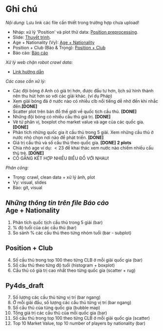# Ghi chú  
_Nội dung:_ Lưu link các file cần thiết trong trường hợp chưa upload!  
* Nháp: xử lý 'Position' và plot thử data: [Position preprocessing](https://colab.research.google.com/drive/1_6gL7Nxj00hsap4ZnHcZoH7x3iQCWdKB?usp=sharing).  
* Slide: [Thuyết trình](https://docs.google.com/presentation/d/1uTWaMQtzJ-tMB7H2wqCgfPUPkXixia89wESknU7tt2g/edit#slide=id.gc04041e828_0_574).  
* Age + Nationality (Vy): [Age + Nationality](https://colab.research.google.com/drive/14OLj-OqREBRD6_LpE-rA2nWQ5_e2CUk7?usp=sharing)
* Position + Club (Bảo & Trọng): [Position + Club](https://colab.research.google.com/drive/1edK1dhLnslY9KJ1TwIMyhboDrWVMNQGC?usp=sharing)
* Báo cáo: [Báo cáo](https://colab.research.google.com/drive/1U5Nt-T5eR3tP-Zohmo7vS2GgJB-FJ1JJ?usp=sharing)

_Xử lý web chặn robot crawl data:_
* [Link hướng dẫn](https://stackoverflow.com/questions/27652543/how-to-use-python-requests-to-fake-a-browser-visit-a-k-a-and-generate-user-agent)

_Các case cần xử lý:_
* Các đội bóng ở Anh có giá trị hơn, được đầu tư hơn, lịch sử hình thành nên thu hút hơn so với các giải khác. (ví dụ Pháp) 
* Xem giải bóng đá ở nước nào có nhiều clb nổi tiếng dễ nhớ đến khi nhắc đến.**[DONE]** 
* Scatter plot trên bản đồ thế giới về quốc tịch cầu thủ. **[DONE]**
* Những đội bóng có nhiều cầu thủ giá trị. **[DONE]** 
* Vẽ tứ phân vị, boxplot cho market value và age của các quốc gia. **[DONE]** 
* Phân tích những quốc gia ít cầu thủ trong 5 giải. Xem những cầu thủ ở nước nhỏ chọn nơi nào để phát triển. **[DONE]** 
* Giá trị cầu thủ và số cầu thủ theo quốc gia. **[DONE]** **2 plots**
* Chia nhỏ age ví dụ: $<23$ để khai thác xem nước nào chiếm nhiều cầu thủ trẻ. **[DONE]** 
* CỐ GẮNG KẾT HỢP NHIỀU BIỂU ĐỒ VỚI NHAU!

_Phân công:_
* Trọng: crawl, clean data + xử lý ảnh, plot
* Vy: visual, slides
* Bảo: git, visual

_Những thông tin trên file **Báo cáo**_  
Age + Nationality
-----------------
1. Phân tích quốc tịch cầu thủ trong 5 giải (bar)
2. % độ tuổi của các cầu thủ (bar)
3. So sánh % các cầu thủ theo từng nhóm tuổi (bar - subplot)

Position + Club
-----------------
4. Số cầu thủ trong top 100 theo từng CLB ở mỗi giải quốc gia (bar)
5. Số cầu thủ theo từng độ tuổi (histogram + boxplot)
6. Cầu thủ có giá trị cao nhất theo từng quốc gia (scatter + rug)

Py4ds_draft
-----------------
7. Số lượng các cầu thủ từng vị trí (bar ngang)
8. Ở mỗi giải đấu, số lượng các cầu thủ từng vị trí (bar ngang)
9. Số cầu thủ của từng quốc gia (bubble map)
10. Tổng giá trị các cầu thủ của mỗi quốc gia (bar)
11. Số cầu thủ trong top 100 theo từng CLB ở mỗi giải quốc gia (scatter)
12. Top 10 Market Value, top 10 number of players by nationality (bar)
